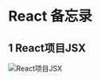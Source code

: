 # React 备忘录
 ## 1 React项目JSX
![React项目JSX](https://github.com/user-attachments/assets/b59b32f0-f4ef-4f25-b7ce-50b178b2c634)


